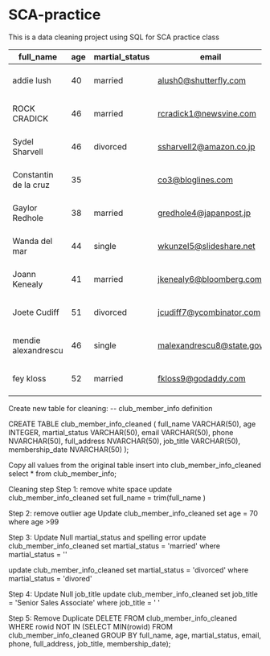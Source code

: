 # SCA-practice
This is a data cleaning project using SQL for SCA practice class 

|full_name|age|martial_status|email|phone|full_address|job_title|membership_date|
|---------|---|--------------|-----|-----|------------|---------|---------------|
|addie lush|40|married|alush0@shutterfly.com|254-389-8708|3226 Eastlawn Pass,Temple,Texas|Assistant Professor|7/31/2013|
|      ROCK CRADICK|46|married|rcradick1@newsvine.com|910-566-2007|4 Harbort Avenue,Fayetteville,North Carolina|Programmer III|5/27/2018|
|Sydel Sharvell|46|divorced|ssharvell2@amazon.co.jp|702-187-8715|4 School Place,Las Vegas,Nevada|Budget/Accounting Analyst I|10/6/2017|
|Constantin de la cruz|35||co3@bloglines.com|402-688-7162|6 Monument Crossing,Omaha,Nebraska|Desktop Support Technician|10/20/2015|
|  Gaylor Redhole|38|married|gredhole4@japanpost.jp|917-394-6001|88 Cherokee Pass,New York City,New York|Legal Assistant|5/29/2019|
|Wanda del mar       |44|single|wkunzel5@slideshare.net|937-467-6942|10864 Buhler Plaza,Hamilton,Ohio|Human Resources Assistant IV|3/24/2015|
|Joann Kenealy|41|married|jkenealy6@bloomberg.com|513-726-9885|733 Hagan Parkway,Cincinnati,Ohio|Accountant IV|4/17/2013|
|   Joete Cudiff|51|divorced|jcudiff7@ycombinator.com|616-617-0965|975 Dwight Plaza,Grand Rapids,Michigan|Research Nurse|11/16/2014|
|mendie alexandrescu|46|single|malexandrescu8@state.gov|504-918-4753|34 Delladonna Terrace,New Orleans,Louisiana|Systems Administrator III|3/12/1921|
| fey kloss|52|married|fkloss9@godaddy.com|808-177-0318|8976 Jackson Park,Honolulu,Hawaii|Chemical Engineer|11/5/2014|

Create new table for cleaning: 
-- club_member_info definition

CREATE TABLE club_member_info_cleaned (
	full_name VARCHAR(50),
	age INTEGER,
	martial_status VARCHAR(50),
	email VARCHAR(50),
	phone NVARCHAR(50),
	full_address NVARCHAR(50),
	job_title VARCHAR(50),
	membership_date NVARCHAR(50)
);

Copy all values from the original table 
insert into club_member_info_cleaned
select * from club_member_info;

Cleaning step
Step 1: remove white space 
update club_member_info_cleaned
set full_name = trim(full_name	)

Step 2: remove outlier age 
Update club_member_info_cleaned 
set age = 70 
where age >99

Step 3: Update Null martial_status and spelling error
update club_member_info_cleaned
set martial_status = 'married' 
where martial_status = ''

update club_member_info_cleaned set martial_status = 'divorced' where martial_status = 'divored'

Step 4: Update Null job_title
update club_member_info_cleaned 
set job_title = 'Senior Sales Associate'
where job_title = ' '

Step 5: Remove Duplicate
DELETE FROM club_member_info_cleaned
WHERE rowid NOT IN
    (SELECT MIN(rowid)
    FROM club_member_info_cleaned
    GROUP BY full_name, age, martial_status, email, phone, full_address, job_title, membership_date);


